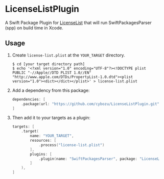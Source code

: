 # LicenseListPlugin
A Swift Package Plugin for [LicenseList](https://github.com/cybozu/LicenseList.git) that will run SwiftPackagesParser (spp) on build time in Xcode.

## Usage

1. Create `license-list.plist` at the `YOUR_TARGET` directory.
   ```shell
   $ cd [your target directory path]
   $ echo '<?xml version="1.0" encoding="UTF-8"?><!DOCTYPE plist PUBLIC "-//Apple//DTD PLIST 1.0//EN" "http://www.apple.com/DTDs/PropertyList-1.0.dtd"><plist version="1.0"><dict></dict></plist>' > license-list.plist
   ```
2. Add a dependency from this package:
   ```swift
   dependencies: [
       .package(url: "https://github.com/cybozu/LicenseListPlugin.git", exact: "0.1.6")
   ]
   ```
3. Then add it to your targets as a plugin:
   ```swift
   targets: [
       .target(
           name: "YOUR_TARGET",
           resources: [
               .process("license-list.plist")
           ],
           plugins: [
               .plugin(name: "SwiftPackagesParser", package: "LicenseListPlugin")
           ]
       ),
   ]
   ```

